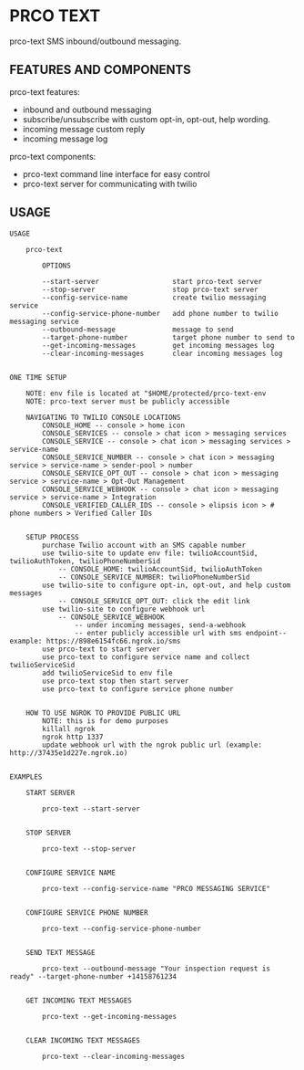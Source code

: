 # PRCO TEXT

prco-text SMS inbound/outbound messaging.

## FEATURES AND COMPONENTS

prco-text features:

- inbound and outbound messaging
- subscribe/unsubscribe with custom opt-in, opt-out, help wording.
- incoming message custom reply
- incoming message log

prco-text components:

- prco-text command line interface for easy control
- prco-text server for communicating with twilio

## USAGE

    USAGE

        prco-text

            OPTIONS

            --start-server                  start prco-text server
            --stop-server                   stop prco-text server
            --config-service-name           create twilio messaging service
            --config-service-phone-number   add phone number to twilio messaging service
            --outbound-message              message to send
            --target-phone-number           target phone number to send to
            --get-incoming-messages         get incoming messages log
            --clear-incoming-messages       clear incoming messages log


    ONE TIME SETUP

        NOTE: env file is located at "$HOME/protected/prco-text-env
        NOTE: prco-text server must be publicly accessible

        NAVIGATING TO TWILIO CONSOLE LOCATIONS
            CONSOLE_HOME -- console > home icon
            CONSOLE_SERVICES -- console > chat icon > messaging services
            CONSOLE_SERVICE -- console > chat icon > messaging services > service-name
            CONSOLE_SERVICE_NUMBER -- console > chat icon > messaging service > service-name > sender-pool > number
            CONSOLE_SERVICE_OPT_OUT -- console > chat icon > messaging service > service-name > Opt-Out Management
            CONSOLE_SERVICE_WEBHOOK -- console > chat icon > messaging service > service-name > Integration
            CONSOLE_VERIFIED_CALLER_IDS -- console > elipsis icon > # phone numbers > Verified Caller IDs


        SETUP PROCESS
            purchase Twilio account with an SMS capable number
            use twilio-site to update env file: twilioAccountSid, twilioAuthToken, twilioPhoneNumberSid
                -- CONSOLE_HOME: twilioAccountSid, twilioAuthToken
                -- CONSOLE_SERVICE_NUMBER: twilioPhoneNumberSid
            use twilio-site to configure opt-in, opt-out, and help custom messages
                -- CONSOLE_SERVICE_OPT_OUT: click the edit link
            use twilio-site to configure webhook url
                -- CONSOLE_SERVICE_WEBHOOK
                    -- under incoming messages, send-a-webhook
                    -- enter publicly accessible url with sms endpoint-- example: https://898e6154fc66.ngrok.io/sms
            use prco-text to start server
            use prco-text to configure service name and collect twilioServiceSid
            add twilioServiceSid to env file
            use prco-text stop then start server
            use prco-text to configure service phone number


        HOW TO USE NGROK TO PROVIDE PUBLIC URL
            NOTE: this is for demo purposes
            killall ngrok
            ngrok http 1337
            update webhook url with the ngrok public url (example: http://37435e1d227e.ngrok.io)


    EXAMPLES

        START SERVER

            prco-text --start-server


        STOP SERVER

            prco-text --stop-server


        CONFIGURE SERVICE NAME

            prco-text --config-service-name "PRCO MESSAGING SERVICE"


        CONFIGURE SERVICE PHONE NUMBER

            prco-text --config-service-phone-number


        SEND TEXT MESSAGE

            prco-text --outbound-message "Your inspection request is ready" --target-phone-number +14158761234


        GET INCOMING TEXT MESSAGES

            prco-text --get-incoming-messages


        CLEAR INCOMING TEXT MESSAGES

            prco-text --clear-incoming-messages
